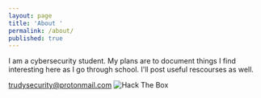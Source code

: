 ```yaml
---
layout: page
title: 'About '
permalink: /about/
published: true
---
```


I am a cybersecurity student.
My plans are to document things I find interesting here as I go through school. 
I'll post useful rescourses as well. 



[trudysecurity@protonmail.com](mailto:trudysecurity@protonmail.com)
<img src="http://www.hackthebox.eu/badge/image/102094" alt="Hack The Box">





